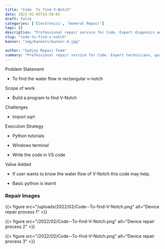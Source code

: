 ```yaml
---
title: "Code  To find V-Notch"
date: 2022-02-05T14:56:01
draft: false
categories: ['Electronics', 'General Repair']
tags: []
description: "Professional repair service for Code. Expert diagnosis and quality repairs in Bangalore."
slug: "code-to-find-v-notch"
banner: "img/banners/banner-4.jpg"

author: "Gadjoy Repair Team"
summary: "Professional repair service for Code. Expert technicians, quality parts, warranty included."
---
```


Problem Statement 

- To find the water flow in rectangular v-notch

Scope of work 

- Build a program to find V-Notch

Challenges

- Import sqrt

Execution Strategy 

- Python tutorials 

- Windows terminal 

- Write the code in VS code

Value Added 

- If user wants to know the water flow of V-Notch this code may help. 

- Basic python is learnt

### Repair Images

{{< figure src="/uploads/2022/02/Code--To-find-V-Notch.png" alt="Device repair process 1" >}}

{{< figure src="/2022/02/Code--To-find-V-Notch.png" alt="Device repair process 2" >}}

{{< figure src="/2022/02/Code--To-find-V-Notch.png" alt="Device repair process 3" >}}

